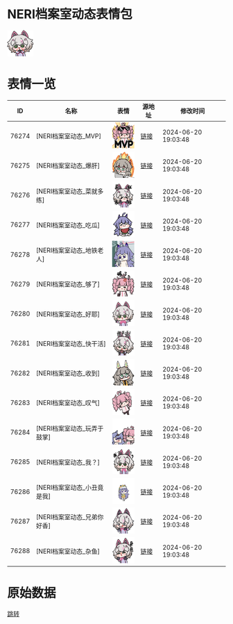 # NERI档案室动态表情包

<img src="./cover.png" height="60" alt="cover" />

# 表情一览

|ID|名称|表情|源地址|修改时间|
|----|----|----|----|----|
|76274|[NERI档案室动态_MVP]|<img src="./pic/076274_%5BNERI档案室动态_MVP%5D.gif" height="60" alt="MVP"/>|[链接](https://i0.hdslb.com/bfs/emote/57ccaf5dae35910a99d84b1a4eca5b113e7dc1c0.gif)|2024-06-20 19:03:48|
|76275|[NERI档案室动态_爆肝]|<img src="./pic/076275_%5BNERI档案室动态_爆肝%5D.gif" height="60" alt="爆肝"/>|[链接](https://i0.hdslb.com/bfs/emote/afe5558ccbdb95b6a87cd7757d4fe477d987b7d9.gif)|2024-06-20 19:03:48|
|76276|[NERI档案室动态_菜就多练]|<img src="./pic/076276_%5BNERI档案室动态_菜就多练%5D.gif" height="60" alt="菜就多练"/>|[链接](https://i0.hdslb.com/bfs/emote/fe2780c54d822d4af8abcdab1e6cce0c54716f70.gif)|2024-06-20 19:03:48|
|76277|[NERI档案室动态_吃瓜]|<img src="./pic/076277_%5BNERI档案室动态_吃瓜%5D.gif" height="60" alt="吃瓜"/>|[链接](https://i0.hdslb.com/bfs/emote/f235c73b4a15e7dde38328827cd39df52b35815d.gif)|2024-06-20 19:03:48|
|76278|[NERI档案室动态_地铁老人]|<img src="./pic/076278_%5BNERI档案室动态_地铁老人%5D.gif" height="60" alt="地铁老人"/>|[链接](https://i0.hdslb.com/bfs/emote/a668623e4a1ff86b143d3c87d843dbde80495de4.gif)|2024-06-20 19:03:48|
|76279|[NERI档案室动态_够了]|<img src="./pic/076279_%5BNERI档案室动态_够了%5D.gif" height="60" alt="够了"/>|[链接](https://i0.hdslb.com/bfs/emote/67288b59fc1c6d228e875a5e2e32584462333345.gif)|2024-06-20 19:03:48|
|76280|[NERI档案室动态_好耶]|<img src="./pic/076280_%5BNERI档案室动态_好耶%5D.gif" height="60" alt="好耶"/>|[链接](https://i0.hdslb.com/bfs/emote/91c5750f454150d562262465a3e42f49eb1cb6e1.gif)|2024-06-20 19:03:48|
|76281|[NERI档案室动态_快干活]|<img src="./pic/076281_%5BNERI档案室动态_快干活%5D.gif" height="60" alt="快干活"/>|[链接](https://i0.hdslb.com/bfs/emote/24408dafd47c5658cd92ed99bcd128fc892f4112.gif)|2024-06-20 19:03:48|
|76282|[NERI档案室动态_收到]|<img src="./pic/076282_%5BNERI档案室动态_收到%5D.gif" height="60" alt="收到"/>|[链接](https://i0.hdslb.com/bfs/emote/61222a04ef482301106ceab08d24c0446a6bf903.gif)|2024-06-20 19:03:48|
|76283|[NERI档案室动态_叹气]|<img src="./pic/076283_%5BNERI档案室动态_叹气%5D.gif" height="60" alt="叹气"/>|[链接](https://i0.hdslb.com/bfs/emote/f3517baf3dce45bdd1029595cedeb2e771090e96.gif)|2024-06-20 19:03:48|
|76284|[NERI档案室动态_玩弄于鼓掌]|<img src="./pic/076284_%5BNERI档案室动态_玩弄于鼓掌%5D.gif" height="60" alt="玩弄于鼓掌"/>|[链接](https://i0.hdslb.com/bfs/emote/0067256ebd8fa8d04fb42fc4aaff7b2dcddea600.gif)|2024-06-20 19:03:48|
|76285|[NERI档案室动态_我？]|<img src="./pic/076285_%5BNERI档案室动态_我？%5D.gif" height="60" alt="我？"/>|[链接](https://i0.hdslb.com/bfs/emote/a718545849e6d823b9330c225f59e1732ca1b789.gif)|2024-06-20 19:03:48|
|76286|[NERI档案室动态_小丑竟是我]|<img src="./pic/076286_%5BNERI档案室动态_小丑竟是我%5D.gif" height="60" alt="小丑竟是我"/>|[链接](https://i0.hdslb.com/bfs/emote/076f491c38d5afca13d5cc9c1b581946f1d0dea3.gif)|2024-06-20 19:03:48|
|76287|[NERI档案室动态_兄弟你好香]|<img src="./pic/076287_%5BNERI档案室动态_兄弟你好香%5D.gif" height="60" alt="兄弟你好香"/>|[链接](https://i0.hdslb.com/bfs/emote/bbd71b3f942e9b6ad353fa68912736f43c133af8.gif)|2024-06-20 19:03:48|
|76288|[NERI档案室动态_杂鱼]|<img src="./pic/076288_%5BNERI档案室动态_杂鱼%5D.gif" height="60" alt="杂鱼"/>|[链接](https://i0.hdslb.com/bfs/emote/b64d4969836790fcf80d165016d251f63209d39f.gif)|2024-06-20 19:03:48|

# 原始数据

[跳转](./raw.json)

